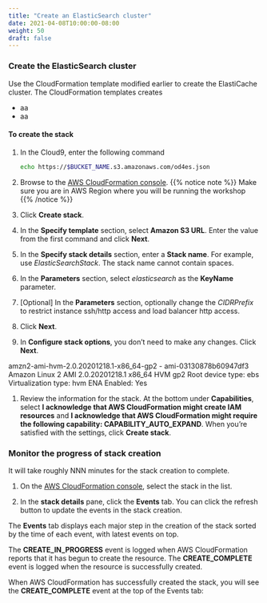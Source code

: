 ```yaml
---
title: "Create an ElasticSearch cluster"
date: 2021-04-08T10:00:00-08:00
weight: 50
draft: false
---
```


### Create the ElasticSearch cluster

Use the CloudFormation template modified earlier to create the ElastiCache cluster. The CloudFormation templates creates
* aa
* aa

#### To create the stack

1. In the Cloud9, enter the following command
   ```bash
   echo https://$BUCKET_NAME.s3.amazonaws.com/od4es.json
   ```

1. Browse to the [AWS CloudFormation console](https://console.aws.amazon.com/cloudformation/).
   {{% notice note %}}
   Make sure you are in AWS Region where you will be running the workshop
   {{% /notice %}}

1. Click **Create stack**.

1. In the **Specify template** section, select **Amazon S3 URL**. Enter the value from the first command and click **Next**.

1. In the **Specify stack details** section, enter a **Stack name**. For example, use *ElasticSearchStack*. The stack name cannot contain spaces.

1. In the **Parameters** section, select *elasticsearch* as the **KeyName** parameter.

1. [Optional] In the **Parameters** section, optionally change the *CIDRPrefix* to restrict instance ssh/http access and load balancer http access.

1. Click **Next**. 

1. In **Configure stack options**, you don’t need to make any changes. Click **Next**.

amzn2-ami-hvm-2.0.20201218.1-x86_64-gp2 - ami-03130878b60947df3
Amazon Linux 2 AMI 2.0.20201218.1 x86_64 HVM gp2
Root device type: ebs Virtualization type: hvm ENA Enabled: Yes

1. Review the information for the stack. At the bottom under **Capabilities**, select **I acknowledge that AWS CloudFormation might create IAM resources** and **I acknowledge that AWS CloudFormation might require the following capability: CAPABILITY_AUTO_EXPAND**. When you’re satisfied with the settings, click **Create stack**.

### Monitor the progress of stack creation

It will take roughly NNN minutes for the stack creation to complete.

1. On the [AWS CloudFormation console](https://console.aws.amazon.com/cloudformation/), select the stack in the list.

1. In the **stack details** pane, click the **Events** tab. You can click the refresh button to update the events in the stack creation.

The **Events** tab displays each major step in the creation of the stack sorted by the time of each event, with latest events on top.

The **CREATE_IN_PROGRESS** event is logged when AWS CloudFormation reports that it has begun to create the resource. The **CREATE_COMPLETE** event is logged when the resource is successfully created.

When AWS CloudFormation has successfully created the stack, you will see the **CREATE_COMPLETE** event at the top of the Events tab:

